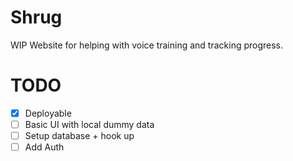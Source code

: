 # Shrug
WIP Website for helping with voice training and tracking progress.

# TODO
- [x] Deployable
- [ ] Basic UI with local dummy data
- [ ] Setup database + hook up
- [ ] Add Auth